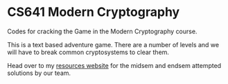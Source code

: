 # CS641 Modern Cryptography
Codes for cracking the Game in the Modern Cryptography course.

This is a text based adventure game. There are a number of levels and we will have to break common cryptosystems to clear them.

Head over to my [resources website](https://yatharth0610.github.io/blog/iitk-resources/) for the midsem and endsem attempted solutions by our team.
